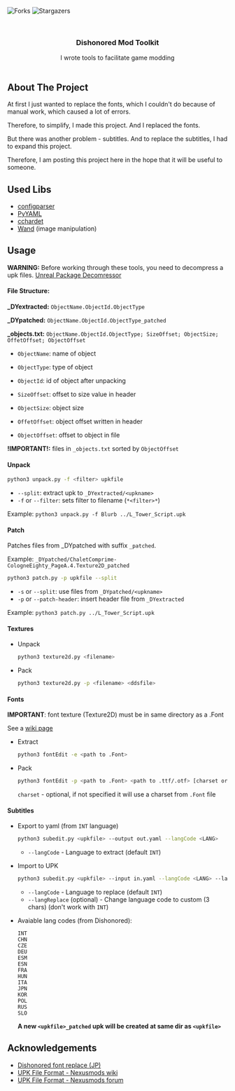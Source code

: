![Forks](https://img.shields.io/github/forks/deadYokai/dishonored-toolkit?style=social) ![Stargazers](https://img.shields.io/github/stars/deadYokai/dishonored-toolkit?style=social)

<br/>
<p align="center">
  <h3 align="center">Dishonored Mod Toolkit</h3>

  <p align="center">
    I wrote tools to facilitate game modding
    <br/>
    <br/>
  </p>
</p>


## About The Project

At first I just wanted to replace the fonts, which I couldn't do because of manual work, which caused a lot of errors.

Therefore, to simplify, I made this project. And I replaced the fonts.

But there was another problem - subtitles. And to replace the subtitles, I had to expand this project.

Therefore, I am posting this project here in the hope that it will be useful to someone.

## Used Libs

* [configparser](https://pypi.org/project/configparser/)
* [PyYAML](https://pypi.org/project/PyYAML/)
* [cchardet](https://pypi.org/project/cchardet/)
* [Wand](https://pypi.org/project/Wand/) (image manipulation)

## Usage

**WARNING:** Before working through these tools, you need to decompress a upk files.  [Unreal Package Decomressor](https://www.gildor.org/downloads)

#### File Structure:

**_DYextracted:** `ObjectName.ObjectId.ObjectType`

**_DYpatched:** `ObjectName.ObjectId.ObjectType_patched`

**_objects.txt:** `ObjectName.ObjectId.ObjectType; SizeOffset; ObjectSize; OffetOffset; ObjectOffset`
* `ObjectName`: name of object

* `ObjectType`: type of object

* `ObjectId`: id of object after unpacking

* `SizeOffset`: offset to size value in header

* `ObjectSize`: object size

* `OffetOffset`: object offset written in header

* `ObjectOffset`: offset to object in file

**!IMPORTANT!:** files in `_objects.txt` sorted by `ObjectOffset`

#### Unpack

```bash
python3 unpack.py -f <filter> upkfile
```
* `--split`: extract upk to `_DYextracted/<upkname>`
* `-f` or `--filter`: sets filter to filename (`*<filter>*`)

Example: `python3 unpack.py -f Blurb ../L_Tower_Script.upk`

#### Patch

Patches files from _DYpatched with suffix `_patched`.

Example: `_DYpatched/ChaletComprime-CologneEighty_PageA.4.Texture2D_patched`

```bash
python3 patch.py -p upkfile --split
```
* `-s` or `--split`: use files from `_DYpatched/<upkname>`
* `-p` or `--patch-header`: insert header file from `_DYextracted`

Example: `python3 patch.py ../L_Tower_Script.upk`

#### Textures

- Unpack
    ```bash
    python3 texture2d.py <filename>
    ```
- Pack
    ```bash
    python3 texture2d.py -p <filename> <ddsfile>
    ```

#### Fonts

**IMPORTANT**: font texture (Texture2D) must be in same directory as a .Font

See a [wiki page](https://github.com/deadYokai/dishonored-toolkit/wiki/Font-Editing-(Font))

- Extract
    ```bash
    python3 fontEdit -e <path to .Font>
    ```
- Pack
    ```bash
    python3 fontEdit -p <path to .Font> <path to .ttf/.otf> [charset or file]
    ```
    `charset` - optional, if not specified it will use a charset from `.Font` file

#### Subtitles

- Export to yaml (from `INT` language)
    ```bash
    python3 subedit.py <upkfile> --output out.yaml --langCode <LANG>
    ```
    - `--langCode` - Language to extract (default `INT`)
- Import to UPK
    ```bash
    python3 subedit.py <upkfile> --input in.yaml --langCode <LANG> --langReplace <LANG>
	```
	- `--langCode` - Language to replace (default `INT`)
	- `--langReplace` (optional) - Change language code to custom (3 chars) (don't work with `INT`)
	
- Avaiable lang codes (from Dishonored):
    ```
    INT
    CHN
    CZE
    DEU
    ESM
    ESN
    FRA
    HUN
    ITA
    JPN
    KOR
    POL
    RUS
    SLO
    ```

	**A new `<upkfile>_patched` upk will be created at same dir as `<upkfile>`**

## Acknowledgements

* [Dishonored font replace (JP)](https://awgsfoundry.com/blog-entry-549.html)
* [UPK File Format - Nexusmods wiki](https://wiki.nexusmods.com/index.php/UPK_File_Format_-_XCOM:EU_2012)
* [UPK File Format - Nexusmods forum](https://forums.nexusmods.com/index.php?/topic/1254328-upk-file-format/)


